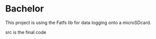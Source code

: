# Bachelor

This project is using the Fatfs lib for data logging onto a microSDcard.

src is the final code
